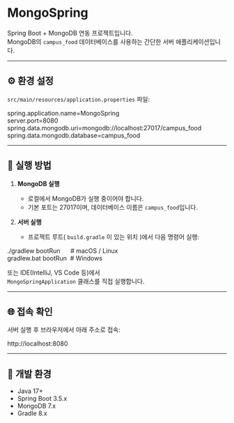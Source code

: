 # MongoSpring

Spring Boot + MongoDB 연동 프로젝트입니다.  
MongoDB의 `campus_food` 데이터베이스를 사용하는 간단한 서버 애플리케이션입니다.

---

## ⚙️ 환경 설정

`src/main/resources/application.properties` 파일:

spring.application.name=MongoSpring  <br/>
server.port=8080  <br/>
spring.data.mongodb.uri=mongodb://localhost:27017/campus_food <br/>
spring.data.mongodb.database=campus_food


---

## 🚀 실행 방법

1. **MongoDB 실행**
    - 로컬에서 MongoDB가 실행 중이어야 합니다.
    - 기본 포트는 27017이며, 데이터베이스 이름은 `campus_food`입니다.

2. **서버 실행**
    - 프로젝트 루트( `build.gradle` 이 있는 위치 )에서 다음 명령어 실행:

./gradlew bootRun  &nbsp;&nbsp;&nbsp;&nbsp; # macOS / Linux <br>
gradlew.bat bootRun &nbsp;# Windows

또는 IDE(IntelliJ, VS Code 등)에서  
`MongoSpringApplication` 클래스를 직접 실행합니다.

---

## 🌐 접속 확인

서버 실행 후 브라우저에서 아래 주소로 접속:

http://localhost:8080

---

## 🧩 개발 환경

- Java 17+
- Spring Boot 3.5.x
- MongoDB 7.x
- Gradle 8.x